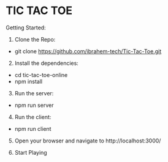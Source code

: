 # TIC TAC TOE
Getting Started:

1. Clone the Repo:

- git clone https://github.com/ibrahem-tech/Tic-Tac-Toe.git

2. Install the dependencies:

- cd tic-tac-toe-online
- npm install

3. Run the server:

- npm run server

4. Run the client:

- npm run client

5. Open your browser and navigate to http://localhost:3000/

6. Start Playing
